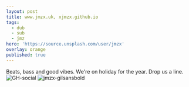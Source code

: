 ```yaml
---
layout: post
title: www.jmzx.uk, xjmzx.github.io
tags:
  - dub
  - sub
  - jmz
hero: 'https://source.unsplash.com/user/jmzx'
overlay: orange
published: true
---
```

Beats, bass and good vibes. We're on holiday for the year. Drop us a line.
![GH-social](https://user-images.githubusercontent.com/1854925/89110436-caaf4380-d474-11ea-8502-5f1194deeaac.png)
![jmzx-gilsansbold](https://user-images.githubusercontent.com/1854925/89110594-7016e700-d476-11ea-9804-d62612a7c540.png)
